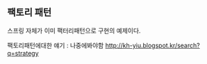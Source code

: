 ## 팩토리 패턴
스프링 자체가 이미 팩터리패턴으로 구현의 예제이다.

팩토리패턴에대한 얘기 : 나중에봐야함 http://kh-yiu.blogspot.kr/search?q=strategy
